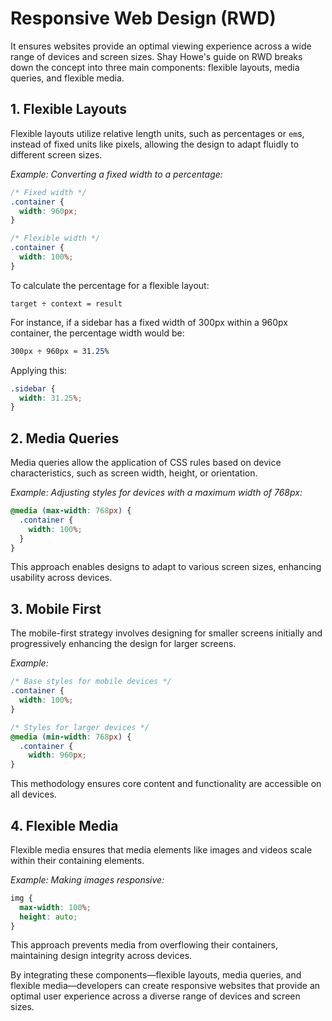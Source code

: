 # Responsive Web Design (RWD)

It ensures websites provide an optimal viewing experience across a wide range of devices and screen sizes. Shay Howe's guide on RWD breaks down the concept into three main components: flexible layouts, media queries, and flexible media.

## 1. Flexible Layouts

Flexible layouts utilize relative length units, such as percentages or `em`s, instead of fixed units like pixels, allowing the design to adapt fluidly to different screen sizes.

*Example: Converting a fixed width to a percentage:*

```css
/* Fixed width */
.container {
  width: 960px;
}

/* Flexible width */
.container {
  width: 100%;
}
```

To calculate the percentage for a flexible layout:

```text
target ÷ context = result
```

For instance, if a sidebar has a fixed width of 300px within a 960px container, the percentage width would be:

```css
300px ÷ 960px ≈ 31.25%
```

Applying this:

```css
.sidebar {
  width: 31.25%;
}
```

## 2. Media Queries

Media queries allow the application of CSS rules based on device characteristics, such as screen width, height, or orientation.

*Example: Adjusting styles for devices with a maximum width of 768px:*

```css
@media (max-width: 768px) {
  .container {
    width: 100%;
  }
}
```

This approach enables designs to adapt to various screen sizes, enhancing usability across devices.

## 3. Mobile First

The mobile-first strategy involves designing for smaller screens initially and progressively enhancing the design for larger screens.

*Example:*

```css
/* Base styles for mobile devices */
.container {
  width: 100%;
}

/* Styles for larger devices */
@media (min-width: 768px) {
  .container {
    width: 960px;
}
```

This methodology ensures core content and functionality are accessible on all devices.

## 4. Flexible Media

Flexible media ensures that media elements like images and videos scale within their containing elements.

*Example: Making images responsive:*

```css
img {
  max-width: 100%;
  height: auto;
}
```

This approach prevents media from overflowing their containers, maintaining design integrity across devices.

By integrating these components—flexible layouts, media queries, and flexible media—developers can create responsive websites that provide an optimal user experience across a diverse range of devices and screen sizes.
